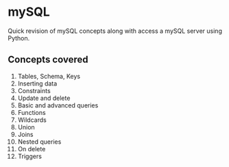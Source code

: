 # mySQL
Quick revision of mySQL concepts along with access a mySQL server using Python.


## Concepts covered
1. Tables, Schema, Keys
2. Inserting data
3. Constraints
4. Update and delete
5. Basic and advanced queries
6. Functions
7. Wildcards
8. Union
9. Joins
10. Nested queries
11. On delete
12. Triggers
